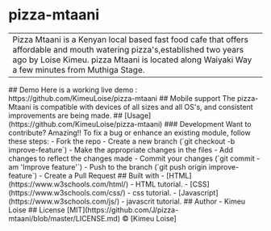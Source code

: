 # pizza-mtaani

<table>
<tr>
<td>
Pizza Mtaani is a Kenyan local based fast food cafe that offers affordable and mouth watering pizza's,established two years ago by Loise Kimeu. pizza Mtaani is located along Waiyaki Way a few minutes from Muthiga Stage.
</td>
</tr>
</table>
## Demo
Here is a working live demo :  https://github.com/KimeuLoise/pizza-mtaani
## Mobile support
The pizza-Mtaani is compatible with devices of all sizes and all OS's, and consistent improvements are being made.
## [Usage](https://github.com/KimeuLoise/pizza-mtaani)
### Development
Want to contribute? Amazing!!
To fix a bug or enhance an existing module, follow these steps:
- Fork the repo
- Create a new branch (`git checkout -b improve-feature`)
- Make the appropriate changes in the files
- Add changes to reflect the changes made
- Commit your changes (`git commit -am 'Improve feature'`)
- Push to the branch (`git push origin improve-feature`)
- Create a Pull Request
## Built with
- [HTML](https://www.w3schools.com/html/) - HTML tutorial.
- [CSS](https://www.w3schools.com/css/) - css tutorial.
- [Javascript](https://www.w3schools.com/js/) - javascrit tutorial.
## Author
- Kimeu Loise
## License 
[MIT](https://github.com/J/pizza-mtaani/blob/master/LICENSE.md)
 © [Kimeu Loise]